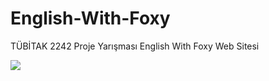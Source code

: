 # English-With-Foxy
TÜBİTAK 2242 Proje Yarışması English With Foxy Web Sitesi


![](images/Animation.gif)
